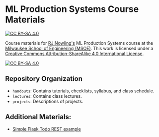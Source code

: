 # ML Production Systems Course Materials
[![CC BY-SA 4.0][cc-by-sa-shield]][cc-by-sa]

Course materials for [RJ Nowling's](https://rnowling.github.io) ML Production Systems course
at the [Milwaukee School of Engineering (MSOE)](https://www.msoe.edu). This work is licensed under a
[Creative Commons Attribution-ShareAlike 4.0 International License][cc-by-sa].

[![CC BY-SA 4.0][cc-by-sa-image]][cc-by-sa]

## Repository Organization

* `handouts`: Contains tutorials, checklists, syllabus, and class schedule.
* `lectures`: Contains class lectures.
* `projects`: Descriptions of projects.

## Additional Materials:

* [Simple Flask Todo REST example](https://github.com/msoe-dise-project/flask-todo-example)

[cc-by-sa]: http://creativecommons.org/licenses/by-sa/4.0/
[cc-by-sa-image]: https://licensebuttons.net/l/by-sa/4.0/88x31.png
[cc-by-sa-shield]: https://img.shields.io/badge/License-CC%20BY--SA%204.0-lightgrey.svg
